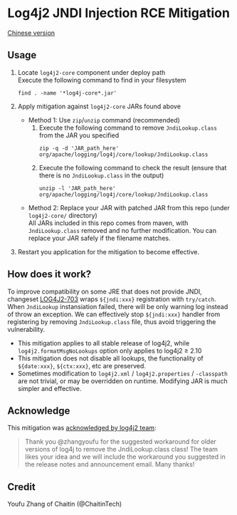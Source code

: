 # Log4j2 JNDI Injection RCE Mitigation

[Chinese version](README.md)

## Usage

1. Locate `log4j2-core` component under deploy path  
   Execute the following command to find in your filesystem
   ```
   find . -name '*log4j-core*.jar'
   ```

2. Apply mitigation against `log4j2-core` JARs found above
   * Method 1: Use `zip`/`unzip` command (recommended)
     1. Execute the following command to remove `JndiLookup.class` from the JAR you specified
        ```
        zip -q -d 'JAR_path_here' org/apache/logging/log4j/core/lookup/JndiLookup.class
        ```
     2. Execute the following command to check the result (ensure that there is no `JndiLookup.class` in the output)
        ```
        unzip -l 'JAR_path_here' org/apache/logging/log4j/core/lookup/JndiLookup.class
        ```
   * Method 2: Replace your JAR with patched JAR from this repo (under `log4j2-core/` directory)  
     All JARs included in this repo comes from maven, with `JndiLookup.class` removed and no further modification. You can replace your JAR safely if the filename matches.

3. Restart you application for the mitigation to become effective.

## How does it work?

To improve compatibility on some JRE that does not provide JNDI, changeset [LOG4J2-703](https://github.com/apache/logging-log4j2/commit/3203d3eab6bdd12fdad7ded1860db16a89468c3f) wraps `${jndi:xxx}` registration with `try/catch`.
When `JndiLookup` instansiation failed, there will be only warning log instead of throw an exception.
We can effectively stop `${jndi:xxx}` handler from registering by removing `JndiLookup.class` file, thus avoid triggering the vulnerability.

* This mitigation applies to all stable release of log4j2, while `log4j2.formatMsgNoLookups` option only applies to log4j2 ≥ 2.10
* This mitigation does not disable all lookups, the functionality of `${date:xxx}`, `${ctx:xxx}`, etc are preserved.
* Sometimes modification to `log4j2.xml` / `log4j2.properties` / `-classpath` are not trivial, or may be overridden on runtime. Modifying JAR is much simpler and effective.

## Acknowledge

This mitigation was [acknowledged by log4j2 team](https://github.com/apache/logging-log4j2/pull/608#issuecomment-990474429):

> Thank you @zhangyoufu for the suggested workaround for older versions of log4j to remove the JndiLookup.class class! The team likes your idea and we will include the workaround you suggested in the release notes and announcement email. Many thanks!

## Credit

Youfu Zhang of Chaitin (@ChaitinTech)
